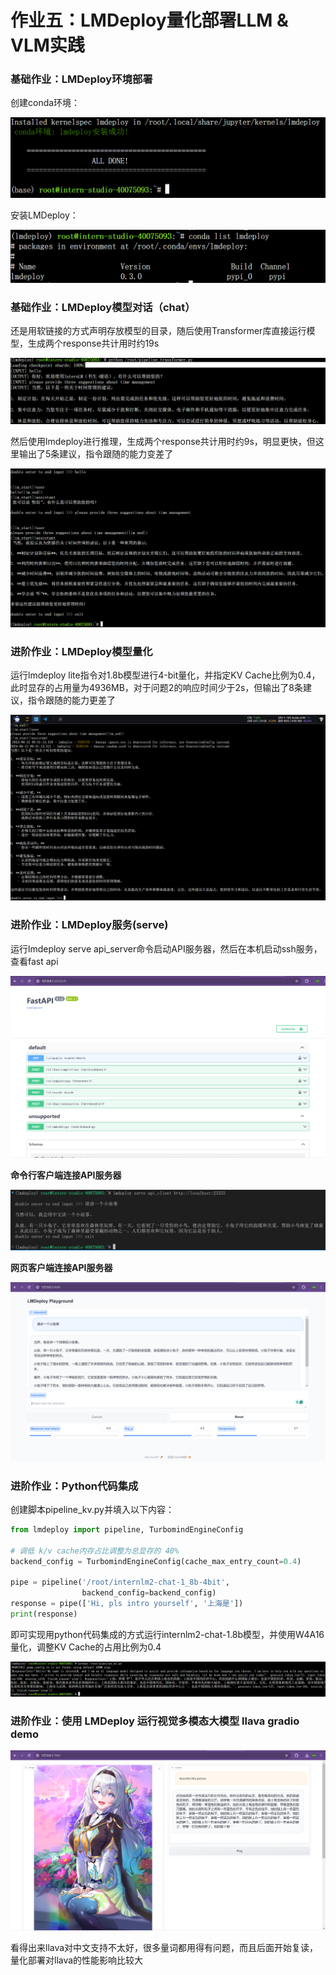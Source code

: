 # 作业五：LMDeploy量化部署LLM & VLM实践

### 基础作业：LMDeploy环境部署

创建conda环境：

![alt text](imgs/环境配置.png)

安装LMDeploy：

![alt text](imgs/安装lmdeploy.png)

### 基础作业：LMDeploy模型对话（chat）

还是用软链接的方式声明存放模型的目录，随后使用Transformer库直接运行模型，生成两个response共计用时约19s

![alt text](imgs/transformer库推理.png)

然后使用lmdeploy进行推理，生成两个response共计用时约9s，明显更快，但这里输出了5条建议，指令跟随的能力变差了

![alt text](imgs/lmdeploy推理.png)

### 进阶作业：LMDeploy模型量化

运行lmdeploy lite指令对1.8b模型进行4-bit量化，并指定KV Cache比例为0.4，此时显存的占用量为4936MB，对于问题2的响应时间少于2s，但输出了8条建议，指令跟随的能力更差了

![alt text](imgs/量化+KV%20Cache.png)

### 进阶作业：LMDeploy服务(serve)

运行lmdeploy serve api_server命令启动API服务器，然后在本机启动ssh服务，查看fast api

![alt text](imgs/fast%20api.png)

**命令行客户端连接API服务器**

![alt text](imgs/命令行客户端.png)

**网页客户端连接API服务器**

![alt text](imgs/网页客户端.png)

### 进阶作业：Python代码集成

创建脚本pipeline_kv.py并填入以下内容：

```python
from lmdeploy import pipeline, TurbomindEngineConfig

# 调低 k/v cache内存占比调整为总显存的 40%
backend_config = TurbomindEngineConfig(cache_max_entry_count=0.4)

pipe = pipeline('/root/internlm2-chat-1_8b-4bit',
                backend_config=backend_config)
response = pipe(['Hi, pls intro yourself', '上海是'])
print(response)
```

即可实现用python代码集成的方式运行internlm2-chat-1.8b模型，并使用W4A16量化，调整KV Cache的占用比例为0.4

![alt text](imgs/python代码集成.png)

### 进阶作业：使用 LMDeploy 运行视觉多模态大模型 llava gradio demo

![alt text](imgs/llava%20gradio%20demo.png)

看得出来llava对中文支持不太好，很多量词都用得有问题，而且后面开始复读，量化部署对llava的性能影响比较大